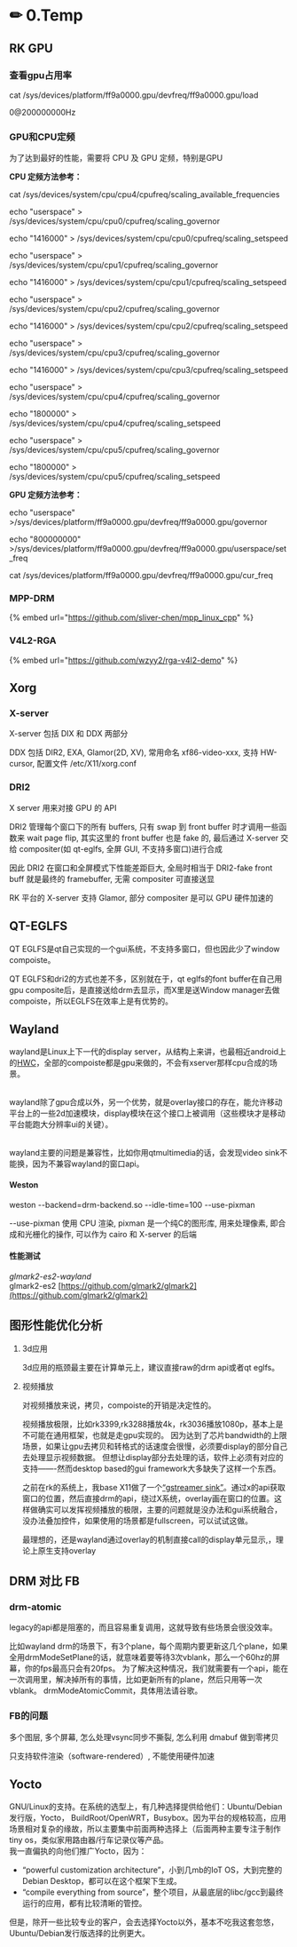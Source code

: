 # ✏ 0.Temp

## RK GPU

### 查看gpu占用率 <a href="articlecontentid" id="articlecontentid"></a>

cat /sys/devices/platform/ff9a0000.gpu/devfreq/ff9a0000.gpu/load

0@200000000Hz

### GPU和CPU定频

为了达到最好的性能，需要将 CPU 及 GPU 定频，特别是GPU

**CPU 定频方法参考：**

cat /sys/devices/system/cpu/cpu4/cpufreq/scaling\_available\_frequencies

echo "userspace" > /sys/devices/system/cpu/cpu0/cpufreq/scaling\_governor

echo "1416000" > /sys/devices/system/cpu/cpu0/cpufreq/scaling\_setspeed

echo "userspace" > /sys/devices/system/cpu/cpu1/cpufreq/scaling\_governor

echo "1416000" > /sys/devices/system/cpu/cpu1/cpufreq/scaling\_setspeed

echo "userspace" > /sys/devices/system/cpu/cpu2/cpufreq/scaling\_governor

echo "1416000" > /sys/devices/system/cpu/cpu2/cpufreq/scaling\_setspeed

echo "userspace" > /sys/devices/system/cpu/cpu3/cpufreq/scaling\_governor

echo "1416000" > /sys/devices/system/cpu/cpu3/cpufreq/scaling\_setspeed

echo "userspace" > /sys/devices/system/cpu/cpu4/cpufreq/scaling\_governor

echo "1800000" > /sys/devices/system/cpu/cpu4/cpufreq/scaling\_setspeed

echo "userspace" > /sys/devices/system/cpu/cpu5/cpufreq/scaling\_governor

echo "1800000" > /sys/devices/system/cpu/cpu5/cpufreq/scaling\_setspeed

**GPU 定频方法参考：**

echo "userspace" >/sys/devices/platform/ff9a0000.gpu/devfreq/ff9a0000.gpu/governor

echo "800000000" >/sys/devices/platform/ff9a0000.gpu/devfreq/ff9a0000.gpu/userspace/set\_freq

cat /sys/devices/platform/ff9a0000.gpu/devfreq/ff9a0000.gpu/cur\_freq

### MPP-DRM

{% embed url="https://github.com/sliver-chen/mpp_linux_cpp" %}

### V4L2-RGA

{% embed url="https://github.com/wzyy2/rga-v4l2-demo" %}

## Xorg

### X-server

X-server 包括 DIX 和 DDX 两部分

DDX 包括 DIR2, EXA, Glamor(2D, XV),  常用命名 xf86-video-xxx, 支持 HW-cursor, 配置文件 /etc/X11/xorg.conf

### DRI2

X server 用来对接 GPU 的 API

DRI2 管理每个窗口下的所有 buffers, 只有 swap 到 front buffer 时才调用一些函数来 wait page flip, 其实这里的 front buffer 也是 fake 的, 最后通过 X-server 交给 compositer(如 qt-eglfs, 全屏 GUI, 不支持多窗口)进行合成

因此 DRI2 在窗口和全屏模式下性能差距巨大, 全局时相当于 DRI2-fake front buff 就是最终的 framebuffer, 无需 compositer 可直接送显

RK 平台的 X-server 支持 Glamor, 部分 compositer 是可以 GPU 硬件加速的

## QT-EGLFS

QT EGLFS是qt自己实现的一个gui系统，不支持多窗口，但也因此少了window compoiste。

QT EGLFS和dri2的方式也差不多，区别就在于，qt eglfs的font buffer在自己用gpu composite后，是直接送给drm去显示，而X里是送Window manager去做compoiste，所以EGLFS在效率上是有优势的。

###



## Wayland

wayland是Linux上下一代的display server，从结构上来讲，也最相近android上的[HWC](http://dragon.leanote.com/post/Android%E5%9B%BE%E5%BD%A2%E7%B3%BB%E7%BB%9F-II-%E6%9E%B6%E6%9E%84)，全部的compoiste都是gpu来做的，不会有xserver那样cpu合成的场景。

\
wayland除了gpu合成以外，另一个优势，就是overlay接口的存在，能允许移动平台上的一些2d加速模块，display模块在这个接口上被调用（这些模块才是移动平台能跑大分辨率ui的关键）。

\
wayland主要的问题是兼容性，比如你用qtmultimedia的话，会发现video sink不能换，因为不兼容wayland的窗口api。

#### Weston

weston --backend=drm-backend.so --idle-time=100 --use-pixman

\--use-pixman 使用 CPU 渲染, pixman 是一个纯C的图形库, 用来处理像素, 即合成和光栅化的操作, 可以作为 cairo 和 X-server 的后端

#### 性能测试

_glmark2-es2-wayland_\
glmark2-es2 [https://github.com/glmark2/glmark2](https://github.com/glmark2/glmark2)

## 图形性能优化分析

1.  3d应用

    3d应用的瓶颈最主要在计算单元上，建议直接raw的drm api或者qt eglfs。
2.  视频播放

    对视频播放来说，拷贝，compoiste的开销是决定性的。

    视频播放极限，比如rk3399,rk3288播放4k，rk3036播放1080p，基本上是不可能在通用框架，也就是走gpu实现的。 因为达到了芯片bandwidth的上限场景，如果让gpu去拷贝和转格式的话速度会很慢，必须要display的部分自己去处理显示视频数据。 但想让display部分去处理的话，软件上必须有对应的支持——-然而desktop based的gui framework大多缺失了这样一个东西。

    之前在rk的系统上，我base X11做了一个[“gstreamer sink”](https://github.com/rockchip-linux/gstreamer-rockchip/tree/master/gst/rksink/rkximage)。通过x的api获取窗口的位置，然后直接drm的api，绕过X系统，overlay画在窗口的位置。这样做确实可以发挥视频播放的极限，主要的问题就是没办法和gui系统融合，没办法叠加控件，如果使用的场景都是fullscreen，可以试试这做。

    最理想的，还是wayland通过overlay的机制直接call的display单元显示,，理论上原生支持overlay

## DRM 对比 FB

### drm-atomic

legacy的api都是阻塞的，而且容易重复调用，这就导致有些场景会很没效率。

&#x20;比如wayland drm的场景下，有3个plane，每个周期内要更新这几个plane，如果全用drmModeSetPlane的话，就意味着要等待3次vblank，那么一个60hz的屏幕，你的fps最高只会有20fps。 为了解决这种情况，我们就需要有一个api，能在一次调用里，解决掉所有的事情，比如更新所有的plane，然后只用等一次vblank。 drmModeAtomicCommit，具体用法请谷歌。

### FB的问题

多个图层, 多个屏幕, 怎么处理vsync同步不撕裂, 怎么利用 dmabuf 做到零拷贝

只支持软件渲染（software-rendered）, 不能使用硬件加速

## Yocto

GNU/Linux的支持。在系统的选型上，有几种选择提供给他们：Ubuntu/Debian发行版，Yocto， BuildRoot/OpenWRT，Busybox。因为平台的规格较高，应用场景相对复杂的缘故，所以主要集中前面两种选择上（后面两种主要专注于制作tiny os，类似家用路由器/行车记录仪等产品。\
我一直偏执的向他们推广Yocto，因为：

* “powerful customization architecture”，小到几mb的IoT OS，大到完整的Debian Desktop，都可以在这个框架下生成。
* “compile everything from source”，整个项目，从最底层的libc/gcc到最终运行的应用，都有比较清晰的管控。

但是，除开一些比较专业的客户，会去选择Yocto以外，基本不吃我这套忽悠，Ubuntu/Debian发行版选择的比例更大。



